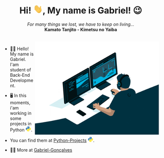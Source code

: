 <h1 align="center">
    Hi! <img src="hi.gif" height="30px" width="30px" alt="GIF">, My name is Gabriel! 😉
</h1>
<p align="center">
    <i>For many things we lost, we have to keep on living...</i>
    <br>
    <b>Kamato Tanjito - Kimetsu no Yaiba</b>
</p>
<br>
<img align="right" width="400px" alt="GIF" src="Coding%20Work.gif">

- 🧑‍💻 Hello! My name is Gabriel. I'am student of Back-End Development.

- 🖥️ In this moments, i'am working in some projects in Python <img width="17px" src="python.png">.

- You can find them at [Python-Projects](https://github.com/GabrielSombra2234/Python-Projects) <img width="17px" src="python.png">.

- 🧑‍💻 More at [Gabriel-Gonçalves](https://linktr.ee/gabrgoncalves)

